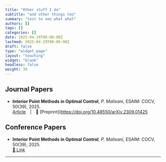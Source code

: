 ```yaml
---
title: "Other stuff I do"
subtitle: "and other things too"
summary: "test to see what what"
authors: []
tags: []
categories: []
date: 2025-04-29T00:00:00Z
lastmod: 2025-04-29T00:00:00Z
draft: false
type: "widget_page"
layout: "teaching"
widget: "blank"
headless: false
weight: 30
---
```

## Journal Papers
- **Interior Point Methods in Optimal Control**, *P. Malisani*, ESAIM: COCV, 50(39), 2025.  
  [Article](https://doi.org/10.1051/cocv/2024049 ) | 📝 [Preprint](https://doi.org/10.48550/arXiv.2309.01425

## Conference Papers
- **Interior Point Methods in Optimal Control**, *P. Malisani*, ESAIM: COCV, 50(39), 2025.  
  [📄 Link](https://doi.org/10.1051/cocv/2024049) 
---